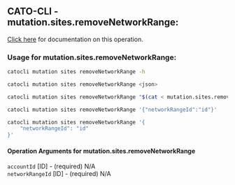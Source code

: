 
## CATO-CLI - mutation.sites.removeNetworkRange:
[Click here](https://api.catonetworks.com/documentation/#mutation-mutation.sites.removeNetworkRange) for documentation on this operation.

### Usage for mutation.sites.removeNetworkRange:

```bash
catocli mutation sites removeNetworkRange -h

catocli mutation sites removeNetworkRange <json>

catocli mutation sites removeNetworkRange "$(cat < mutation.sites.removeNetworkRange.json)"

catocli mutation sites removeNetworkRange '{"networkRangeId":"id"}'

catocli mutation sites removeNetworkRange '{
    "networkRangeId": "id"
}'
```

#### Operation Arguments for mutation.sites.removeNetworkRange ####

`accountId` [ID] - (required) N/A    
`networkRangeId` [ID] - (required) N/A    

